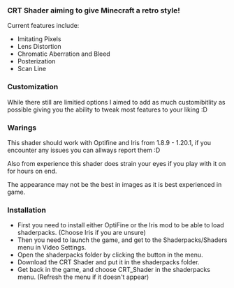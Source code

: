 ### CRT Shader aiming to give Minecraft a retro style!
Current features include:

- Imitating Pixels
- Lens Distortion
- Chromatic Aberration and Bleed
- Posterization
- Scan Line

### Customization
While there still are limitied options I aimed to add as much customibitlity as possible giving you the ability to tweak most features to your liking :D

### Warings

This shader should work with Optifine and Iris from 1.8.9 - 1.20.1, if you encounter any issues you can allways report them :D

Also from experience this shader does strain your eyes if you play with it on for hours on end.

The appearance may not be the best in images as it is best experienced in game.

### Installation
- First you need to install either OptiFine or the Iris mod to be able to load shaderpacks. (Choose Iris if you are unsure)
- Then you need to launch the game, and get to the Shaderpacks/Shaders menu in Video Settings.
- Open the shaderpacks folder by clicking the button in the menu.
- Download the CRT Shader and put it in the shaderpacks folder.
- Get back in the game, and choose CRT_Shader in the shaderpacks menu. (Refresh the menu if it doesn't appear)
